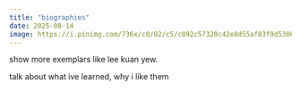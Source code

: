 ```yaml
---
title: "biographies"
date: 2025-08-14
image: https://i.pinimg.com/736x/c0/92/c5/c092c57320c42e8d55af83f9d5306314.jpg
---
```


show more exemplars like lee kuan yew.

talk about what ive learned, why i like them
